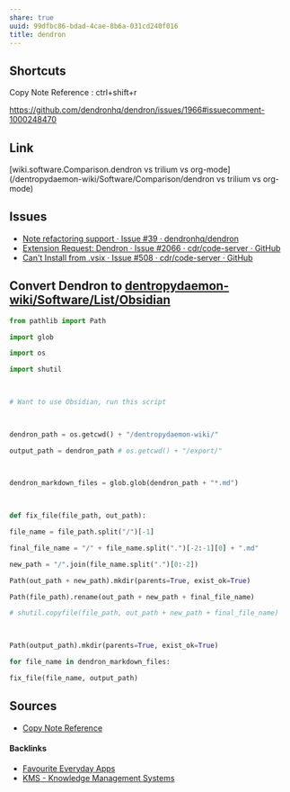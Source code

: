 ```yaml
---
share: true
uuid: 99dfbc86-bdad-4cae-8b6a-031cd240f016
title: dendron
---
```

## Shortcuts

Copy Note Reference : ctrl+shift+r

https://github.com/dendronhq/dendron/issues/1966#issuecomment-1000248470

## Link

[wiki.software.Comparison.dendron vs trilium vs org-mode](/dentropydaemon-wiki/Software/Comparison/dendron vs trilium vs org-mode)

## Issues

* [Note refactoring support · Issue #39 · dendronhq/dendron](https://github.com/dendronhq/dendron/issues/39)
* [Extension Request: Dendron · Issue #2066 · cdr/code-server · GitHub](https://github.com/cdr/code-server/issues/2066)
* [Can't Install from .vsix · Issue #508 · cdr/code-server · GitHub](https://github.com/cdr/code-server/issues/508)

## Convert Dendron to [dentropydaemon-wiki/Software/List/Obsidian](/dentropydaemon-wiki/Software/List/Obsidian)

``` python
from pathlib import Path

import glob

import os

import shutil

  

# Want to use Obsidian, run this script

  

dendron_path = os.getcwd() + "/dentropydaemon-wiki/"

output_path = dendron_path # os.getcwd() + "/export/"

  

dendron_markdown_files = glob.glob(dendron_path + "*.md")

  

def fix_file(file_path, out_path):

file_name = file_path.split("/")[-1]

final_file_name = "/" + file_name.split(".")[-2:-1][0] + ".md"

new_path = "/".join(file_name.split(".")[0:-2])

Path(out_path + new_path).mkdir(parents=True, exist_ok=True)

Path(file_path).rename(out_path + new_path + final_file_name)

# shutil.copyfile(file_path, out_path + new_path + final_file_name)

  

Path(output_path).mkdir(parents=True, exist_ok=True)

for file_name in dendron_markdown_files:

fix_file(file_name, output_path)
```

## Sources

* [Copy Note Reference](https://wiki.dendron.so/notes/3tp2xkqy4o1gza8as8d0h2d/)

#### Backlinks

* [Favourite Everyday Apps](/444ff7c7-77b4-483c-b801-3955d2daeb0a)
* [KMS - Knowledge Management Systems](/6aef6fe9-4c4e-4f3a-850c-e163e2303f81)